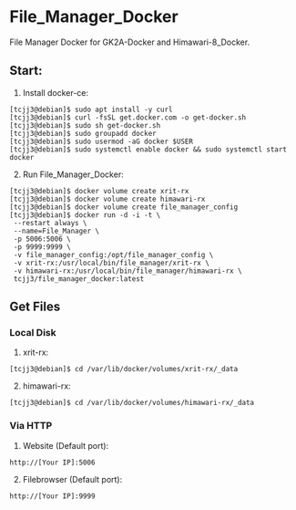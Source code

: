 # File_Manager_Docker
File Manager Docker for GK2A-Docker and Himawari-8_Docker.


## Start:

1. Install docker-ce:
```
[tcjj3@debian]$ sudo apt install -y curl
[tcjj3@debian]$ curl -fsSL get.docker.com -o get-docker.sh
[tcjj3@debian]$ sudo sh get-docker.sh
[tcjj3@debian]$ sudo groupadd docker
[tcjj3@debian]$ sudo usermod -aG docker $USER
[tcjj3@debian]$ sudo systemctl enable docker && sudo systemctl start docker
```

2. Run File_Manager_Docker:
```
[tcjj3@debian]$ docker volume create xrit-rx
[tcjj3@debian]$ docker volume create himawari-rx
[tcjj3@debian]$ docker volume create file_manager_config
[tcjj3@debian]$ docker run -d -i -t \
 --restart always \
 --name=File_Manager \
 -p 5006:5006 \
 -p 9999:9999 \
 -v file_manager_config:/opt/file_manager_config \
 -v xrit-rx:/usr/local/bin/file_manager/xrit-rx \
 -v himawari-rx:/usr/local/bin/file_manager/himawari-rx \
 tcjj3/file_manager_docker:latest
```


## Get Files

### Local Disk
1. xrit-rx:
```
[tcjj3@debian]$ cd /var/lib/docker/volumes/xrit-rx/_data
```
2. himawari-rx:
```
[tcjj3@debian]$ cd /var/lib/docker/volumes/himawari-rx/_data
```

### Via HTTP

1. Website (Default port):
```
http://[Your IP]:5006
```

2. Filebrowser (Default port):
```
http://[Your IP]:9999
```

